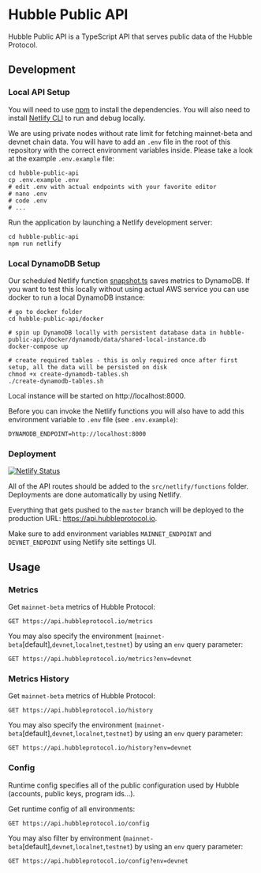 # Hubble Public API

Hubble Public API is a TypeScript API that serves public data of the Hubble Protocol.

## Development

### Local API Setup
You will need to use [npm](https://www.npmjs.com/) to install the dependencies. 
You will also need to install [Netlify CLI](https://docs.netlify.com/cli/get-started/) to run and debug locally.

We are using private nodes without rate limit for fetching mainnet-beta and devnet chain data.
You will have to add an `.env` file in the root of this repository with the correct environment variables inside.
Please take a look at the example `.env.example` file:

```shell
cd hubble-public-api
cp .env.example .env
# edit .env with actual endpoints with your favorite editor
# nano .env  
# code .env
# ...
```

Run the application by launching a Netlify development server:

```shell
cd hubble-public-api
npm run netlify
```

### Local DynamoDB Setup

Our scheduled Netlify function [snapshot.ts](src/netlify/functions/snapshot.ts) saves metrics to DynamoDB. 
If you want to test this locally without using actual AWS service you can use docker to run a local DynamoDB instance:

```shell
# go to docker folder
cd hubble-public-api/docker

# spin up DynamoDB locally with persistent database data in hubble-public-api/docker/dynamodb/data/shared-local-instance.db
docker-compose up 

# create required tables - this is only required once after first setup, all the data will be persisted on disk
chmod +x create-dynamodb-tables.sh
./create-dynamodb-tables.sh
```

Local instance will be started on http://localhost:8000.

Before you can invoke the Netlify functions you will also have to add this environment variable to `.env` file (see `.env.example`):

```dotenv
DYNAMODB_ENDPOINT=http://localhost:8000
```

### Deployment

[![Netlify Status](https://api.netlify.com/api/v1/badges/92079dd2-43ae-4966-b3b6-d1b9d009d473/deploy-status)](https://app.netlify.com/sites/hubble-api/deploys)

All of the API routes should be added to the `src/netlify/functions` folder. Deployments are done automatically by using Netlify.

Everything that gets pushed to the `master` branch will be deployed to the production URL: https://api.hubbleprotocol.io.

Make sure to add environment variables `MAINNET_ENDPOINT` and `DEVNET_ENDPOINT` using Netlify site settings UI.

## Usage

### Metrics

Get `mainnet-beta` metrics of Hubble Protocol:

```http request
GET https://api.hubbleprotocol.io/metrics
```

You may also specify the environment (`mainnet-beta`[default],`devnet`,`localnet`,`testnet`) by using an `env` query parameter:

```http request
GET https://api.hubbleprotocol.io/metrics?env=devnet
```

### Metrics History

Get `mainnet-beta` metrics of Hubble Protocol:

```http request
GET https://api.hubbleprotocol.io/history
```

You may also specify the environment (`mainnet-beta`[default],`devnet`,`localnet`,`testnet`) by using an `env` query parameter:

```http request
GET https://api.hubbleprotocol.io/history?env=devnet
```

### Config

Runtime config specifies all of the public configuration used by Hubble (accounts, public keys, program ids...). 

Get runtime config of all environments:

```http request
GET https://api.hubbleprotocol.io/config
```

You may also filter by environment (`mainnet-beta`[default],`devnet`,`localnet`,`testnet`) by using an `env` query parameter:

```http request
GET https://api.hubbleprotocol.io/config?env=devnet
```